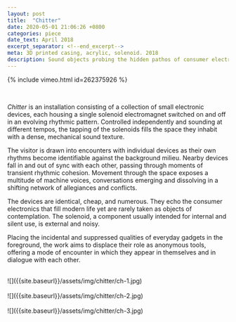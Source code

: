 ```yaml
---
layout: post
title:  "Chitter"
date: 2020-05-01 21:06:26 +0800
categories: piece
date_text: April 2018
excerpt_separator: <!--end_excerpt-->
meta: 3D printed casing, acrylic, solenoid. 2018
description: Sound objects probing the hidden pathos of consumer electronics.
---
```


{% include vimeo.html id=262375926 %}

<br />

_Chitter_ is an installation consisting of a collection of small electronic devices, each housing a single solenoid electromagnet switched on and off in an evolving rhythmic pattern. Controlled independently and sounding at different tempos, the tapping of the solenoids fills the space they inhabit with a dense, mechanical sound texture.

The visitor is drawn into encounters with individual devices as their own rhythms become identifiable against the background milieu. Nearby devices fall in and out of sync with each other, passing through moments of transient rhythmic cohesion. Movement through the space exposes a multitude of machine voices, conversations emerging and dissolving in a shifting network of allegiances and conflicts.

The devices are identical, cheap, and numerous. They echo the consumer electronics that fill modern life yet are rarely taken as objects of contemplation. The solenoid, a component usually intended for internal and silent use, is external and noisy.

Placing the incidental and suppressed qualities of everyday gadgets in the foreground, the work aims to displace their role as anonymous tools, offering a mode of encounter in which they appear in themselves and in dialogue with each other.

<br />
![]({{site.baseurl}}/assets/img/chitter/ch-1.jpg)
<br />
<br />
![]({{site.baseurl}}/assets/img/chitter/ch-2.jpg)
<br />
<br />
![]({{site.baseurl}}/assets/img/chitter/ch-3.jpg)
